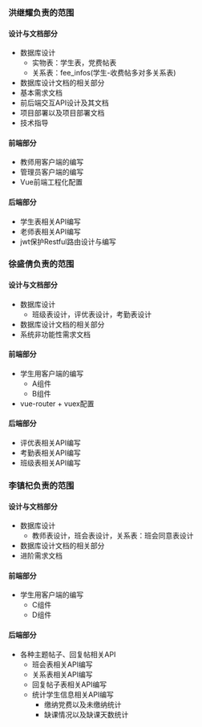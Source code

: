 ### 洪继耀负责的范围

#### 设计与文档部分

- 数据库设计
  - 实物表：学生表，党费帖表
  - 关系表：fee_infos(学生-收费帖多对多关系表)
- 数据库设计文档的相关部分
- 基本需求文档
- 前后端交互API设计及其文档
- 项目部署以及项目部署文档
- 技术指导

#### 前端部分

+ 教师用客户端的编写
+ 管理员客户端的编写
+ Vue前端工程化配置

#### 后端部分

+ 学生表相关API编写
+ 老师表相关API编写
+ jwt保护Restful路由设计与编写

### 徐盛倩负责的范围

#### 设计与文档部分

+ 数据库设计
  + 班级表设计，评优表设计，考勤表设计
+ 数据库设计文档的相关部分
+ 系统非功能性需求文档

#### 前端部分

+ 学生用客户端的编写
  + A组件
  + B组件
+ vue-router + vuex配置

#### 后端部分

+ 评优表相关API编写
+ 考勤表相关API编写
+ 班级表相关API编写



### 李镇杞负责的范围

#### 设计与文档部分

+ 数据库设计
  + 教师表设计，班会表设计，关系表：班会同意表设计
+ 数据库设计文档的相关部分
+ 进阶需求文档

#### 前端部分

+ 学生用客户端的编写
  + C组件
  + D组件

#### 后端部分

+ 各种主题帖子、回复帖相关API
  + 班会表相关API编写
  + 关系表相关API编写
  + 回复帖子表相关API编写
  + 统计学生信息相关API编写
     + 缴纳党费以及未缴纳统计
     + 缺课情况以及缺课天数统计

